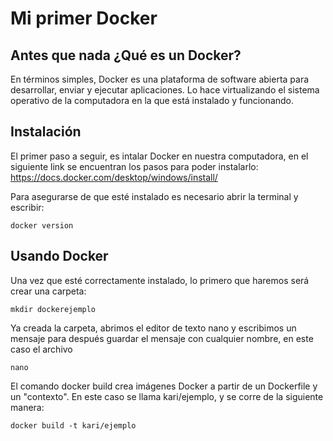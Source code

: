 # Mi primer Docker

## Antes que nada ¿Qué es un Docker?

En términos simples, Docker es una plataforma de software abierta para desarrollar, enviar y ejecutar aplicaciones. Lo hace virtualizando el sistema operativo de la computadora en la que está instalado y funcionando.

## Instalación

El primer paso a seguir, es intalar Docker en nuestra computadora, en el siguiente link se encuentran los pasos para poder instalarlo: https://docs.docker.com/desktop/windows/install/ 

Para asegurarse de que esté instalado es necesario abrir la terminal y escribir:
```
docker version
```
## Usando Docker

Una vez que esté correctamente instalado, lo primero que haremos será crear una carpeta:
```
mkdir dockerejemplo
```
Ya creada la carpeta, abrimos el editor de texto nano y escribimos un mensaje para después guardar el mensaje con cualquier nombre, en este caso el archivo

```
nano
```

El comando docker build crea imágenes Docker a partir de un Dockerfile y un "contexto". En este caso se llama kari/ejemplo, y se corre de la siguiente manera:
```
docker build -t kari/ejemplo
```
